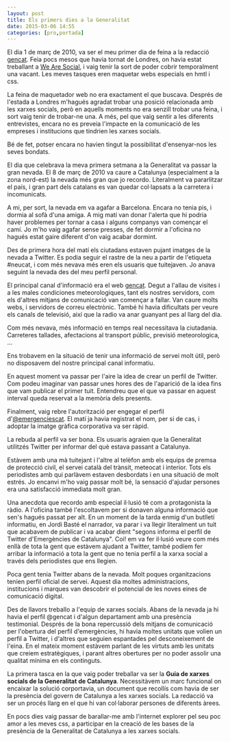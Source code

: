 ```yaml
---
layout: post
title: Els primers dies a la Generalitat
date: 2015-03-06 14:55
categories: [pro,portada]
---
```

El dia 1 de març de 2010, va ser el meu primer dia de feina a la redacció [gencat](http://gencat.cat). Feia pocs mesos que havia tornat de Londres, on havia estat treballant a [We Are Social](http://wearesocial.net), i vaig tenir la sort de poder cobrir temporalment una vacant. Les meves tasques eren maquetar webs especials en hmtl i css.

La feina de maquetador web no era exactament el que buscava. Després de l'estada a Londres m'hagués agradat trobar una posició relacionada amb les xarxes socials, però en aquells moments no era senzill trobar una feina, i sort vaig tenir de trobar-ne una. A més, pel que vaig sentir a les diferents entrevistes, encara no es preveia l'impacte en la comunicació de les empreses i institucions que tindrien les xarxes socials.

Bé de fet, potser encara no havien tingut la possibilitat d'ensenyar-nos les seves bondats.

El dia que celebrava la meva primera setmana a la Generalitat va passar la gran nevada. El 8 de març de 2010 va caure a Catalunya (especialment a la zona nord-est) la nevada més gran que jo recordo. Literalment va pararlitzar el país, i gran part dels catalans es van quedar col·lapsats a la carretera i incomunicats. 

A mi, per sort, la nevada em va agafar a Barcelona. Encara no tenia pis, i dormia al sofà d'una amiga. A mig matí van donar l'alerta que hi podria haver problemes per tornar a casa i alguns companys van començar el camí. Jo m'ho vaig agafar sense presses, de fet dormir a l'oficina no hagués estat gaire diferent d'on vaig acabar dormint.

Des de primera hora del matí els ciutadans estaven pujant imatges de la nevada a Twitter. Es podia seguir el rastre de la neu a partir de l'etiqueta #neucat, i com més nevava més eren els usuaris que tuitejaven. Jo anava seguint la nevada des del meu perfil personal.

El principal canal d'informació era el web [gencat](http://gencat.cat). Degut a l'allau de visites i a les males condiciones meteorologiques, tant els nostres servidors, com els d'altres mitjans de comunicació van començar a fallar. Van caure molts webs, i servidors de correu electrònic. També hi havia dificultats per veure els canals de televisió, així que la radio va anar guanyant pes al llarg del dia.

Com més nevava, més informació en temps real necessitava la ciutadania. Carreteres tallades, afectacions al transport públic, previsió meteorologica, ...

Ens trobavem en la situació de tenir una informació de servei molt útil, però no disposavem del nostre principal canal informatiu.

En aquest moment va passar per l'aire la idea de crear un perfil de Twitter. Com podeu imaginar van passar unes hores des de l'aparició de la idea fins que vam publicar el primer tuit. Entendreu que el que va passar en aquest interval queda reservat a la memòria dels presents.

Finalment, vaig rebre l'autorització per engegar el perfil d'[@emergenciescat](http://twitter.com/emergenciescat). El matí ja havia registrat el nom, per si de cas, i adoptar la imatge gràfica corporativa va ser ràpid. 

La rebuda al perfil va ser bona. Els usuaris agraien que la Generalitat utilitzés Twitter per informar del què estava passant a Catalunya. 

Estàvem amb una mà tuitejant i l'altre al telèfon amb els equips de premsa de protecció civil, el servei català del trànsit, meteocat i interior. Tots els periodistes amb qui parlàvem estaven desbordats i en una situació de molt estrés. Jo encanvi m'ho vaig passar molt bé, la sensació d'ajudar persones era una satisfacció immediata molt gran.

Una anecdota que recordo amb especial il·lusió té com a protagonista la ràdio. A l'oficina també l'escoltavem per si donaven alguna informació que sen's hagués passat per alt. En un moment de la tarda enmig d'un butlletí informatiu, en Jordi Basté el narrador, va parar i va llegir literalment un tuit que acabavem de publicar i va acabar dient "segons informa el perfil de Twitter d'Emergències de Catalunya". Coi! em va fer il·lusió veure com més enllà de tota la gent que estàvem ajudant a Twitter, també podíem fer arribar la informació a tota la gent que no tenia perfil a la xarxa social a través dels periodistes que ens llegien.

Poca gent tenia Twitter abans de la nevada. Molt poques organitzacions tenien perfil oficial de servei. Aquest dia moltes administracions, institucions i marques van descobrir el potencial de les noves eines de comunicació digital.

Des de llavors treballo a l'equip de xarxes socials. Abans de la nevada ja hi havia el perfil @gencat i d'algun departament amb una presència testimonial. Després de la bona repercussió dels mitjans de comunicació per l'obertura del perfil d'emergències, hi havia moltes unitats que volien un perfil a Twitter, i d'altres que seguien espantades pel desconeixement de l'eina. En el mateix moment estàvem parlant de les virtuts amb les unitats que creiem estratègiques, i parant altres obertures per no poder assolir una qualitat mínima en els continguts.

La primera tasca en la que vaig poder treballar va ser la **Guia de xarxes socials de la Generalitat de Catalunya**. Necessitàvem un marc funcional on encaixar la solució corportavia, un document que recollís com havia de ser la presència del govern de Catalunya a les xarxes socials. La redacció va ser un procés llarg en el que hi van col·laborar persones de diferents àrees. 

En pocs dies vaig passar de barallar-me amb l'internet explorer pel seu poc amor a les meves css, a participar en la creació de les bases de la presència de la Generalitat de Catalunya a les xarxes socials. 
